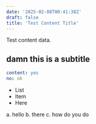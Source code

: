 ```yaml
---
date: '2025-02-08T00:41:38Z'
draft: false
title: 'Test Content Title'
---
```

Test content data.

## damn this is a subtitle

```yaml
content: yes
no: ok
```

- List
- Item
- Here

a. hello
b. there
c. how do you do
